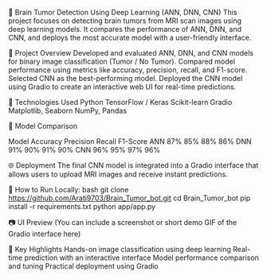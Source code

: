🧠 Brain Tumor Detection Using Deep Learning (ANN, DNN, CNN)
This project focuses on detecting brain tumors from MRI scan images using deep learning models. It compares the performance of ANN, DNN, and CNN, and deploys the most accurate model with a user-friendly interface.

🚀 Project Overview
Developed and evaluated ANN, DNN, and CNN models for binary image classification (Tumor / No Tumor).
Compared model performance using metrics like accuracy, precision, recall, and F1-score.
Selected CNN as the best-performing model.
Deployed the CNN model using Gradio to create an interactive web UI for real-time predictions.

🧪 Technologies Used
Python
TensorFlow / Keras
Scikit-learn
Gradio
Matplotlib, Seaborn
NumPy, Pandas

🧠 Model Comparison

Model	Accuracy	Precision	Recall	F1-Score
ANN   	87%	      85%	     88%	   86%
DNN	    91%	      90%	     91%	   90%
CNN	    96%	      95%	     97%	   96%

🌐 Deployment
The final CNN model is integrated into a Gradio interface that allows users to upload MRI images and receive instant predictions.

🔧 How to Run Locally:
bash
git clone https://github.com/Arati9703/Brain_Tumor_bot.git
cd Brain_Tumor_bot
pip install -r requirements.txt
python app/app.py

📷 UI Preview
(You can include a screenshot or short demo GIF of the Gradio interface here)

📌 Key Highlights
Hands-on image classification using deep learning
Real-time prediction with an interactive interface
Model performance comparison and tuning
Practical deployment using Gradio
